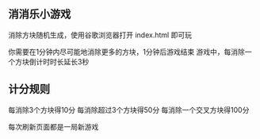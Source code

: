 ## 消消乐小游戏

消除方块随机生成，使用谷歌浏览器打开 index.html 即可玩

你需要在1分钟内尽可能地消除更多的方块，1分钟后游戏结束
游戏中，每消除一个方块倒计时时长延长3秒

## 计分规则

每消除3个方块得10分
每消除超过3个方块得50分
每消除一个交叉方块得100分


每次刷新页面都是一局新游戏
